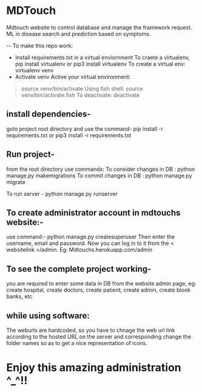 # MDTouch
Mdtouch website to control database and manage the framework request.
ML in disease search and prediction based on symptoms.

-- To make this repo work:
 - Install requirements.txt in a virtual enviornment
 To craete a virtualenv,
 	pip install virtualenv
 	or
 	pip3 install virtualenv 
 To create a virtual env:
 	virtualenv venv 
 - Activate venv
Active your virtual environment:
 > source venv/bin/activate
 Using fish shell:
 > source venv/bin/activate.fish
 To deactivate:
 > deactivate

## install dependencies-
goto project root directory and use the command-
pip install -r requirements.txt
or
pip3 install -r requirements.txt

## Run project-
from the root directory use commands:
To consider changes in DB : python manage.py makemigrations
To commit changes in DB : python manage.py migrate

To run server - python manage.py runserver

## To create administrator account in mdtouchs website:- 
use command:- 
python manage.py createsuperuser
Then enter the username, email and password.
Now you can log in to it from the < websitelink >/admin. Eg: Mdtouchs.herokuapp.com/admin

## To see the complete project working-
you are required to enter some data in DB from the website admin page,
eg: create hospital, create doctors, create patient, create admin, create blook banks, etc

## while using software:
The weburls are hardcoded, so you have to chnage the web url link according to the hosted URL on the server and corresponding change the folder names so as to get a nice representation of icons.

# Enjoy this amazing administration ^_^!!